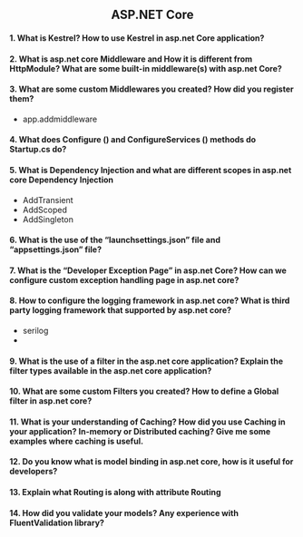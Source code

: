 
<h2 align="center">ASP.NET Core</h2>

#### 1. What is Kestrel? How to use Kestrel in asp.net Core application?

#### 2. What is asp.net core Middleware and How it is different from HttpModule? What are some built-in middleware(s) with asp.net Core?
#### 3. What are some custom Middlewares you created? How did you register them?
  - app.addmiddleware
#### 4. What does Configure () and ConfigureServices () methods do Startup.cs do?

#### 5. What is Dependency Injection and what are different scopes in asp.net core Dependency Injection
  - AddTransient
  - AddScoped
  - AddSingleton
#### 6. What is the use of the “launchsettings.json” file and “appsettings.json” file?
#### 7. What is the “Developer Exception Page” in asp.net Core? How can we configure custom exception handling page in asp.net core?
#### 8. How to configure the logging framework in asp.net core? What is third party logging framework that supported by asp.net core?
  - serilog
  - 
#### 9. What is the use of a filter in the asp.net core application? Explain the filter types available in the asp.net core application?
#### 10. What are some custom Filters you created? How to define a Global filter in asp.net core?
#### 11. What is your understanding of Caching? How did you use Caching in your application? In-memory or Distributed caching? Give me some examples where caching is useful.
#### 12. Do you know what is model binding in asp.net core, how is it useful for developers?
#### 13. Explain what Routing is along with attribute Routing
#### 14. How did you validate your models? Any experience with FluentValidation library?
